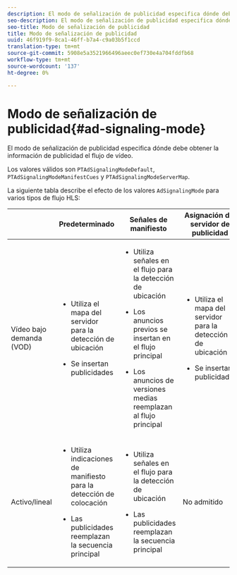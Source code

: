 ```yaml
---
description: El modo de señalización de publicidad especifica dónde debe obtener la información de publicidad el flujo de vídeo.
seo-description: El modo de señalización de publicidad especifica dónde debe obtener la información de publicidad el flujo de vídeo.
seo-title: Modo de señalización de publicidad
title: Modo de señalización de publicidad
uuid: 46f919f9-8ca1-46ff-b7a4-c9a03b5f1ccd
translation-type: tm+mt
source-git-commit: 5908e5a3521966496aeec0ef730e4a704fddfb68
workflow-type: tm+mt
source-wordcount: '137'
ht-degree: 0%

---
```



# Modo de señalización de publicidad{#ad-signaling-mode}

El modo de señalización de publicidad especifica dónde debe obtener la información de publicidad el flujo de vídeo.

Los valores válidos son `PTAdSignalingModeDefault`, `PTAdSignalingModeManifestCues` y `PTAdSignalingModeServerMap`.

La siguiente tabla describe el efecto de los valores `AdSignalingMode` para varios tipos de flujo HLS:

<table frame="all" colsep="1" rowsep="1" id="table_AdSignalingMode"> 
 <thead> 
  <tr rowsep="1"> 
   <th colname="1" class="entry"> </th> 
   <th colname="2" class="entry"> Predeterminado </th> 
   <th colname="3" class="entry"> Señales de manifiesto </th> 
   <th colname="4" class="entry"> Asignación del servidor de publicidad </th> 
  </tr> 
 </thead>
 <tbody> 
  <tr rowsep="1"> 
   <td colname="1"> Vídeo bajo demanda (VOD) </td> 
   <td colname="2"> 
    <ul id="ul_E79DA79107364D0D8B46A1859CA75B5C"> 
     <li id="li_B259ED87743F463095071F58DC840E39"> <p>Utiliza el mapa del servidor para la detección de ubicación </p> </li> 
     <li id="li_8957E4151466467BA6C954E5010E34EA"> <p>Se insertan publicidades </p> </li> 
    </ul> </td> 
   <td colname="3"> 
    <ul id="ul_D462C76717D94DE09915BDF6E9B3FB68"> 
     <li id="li_FB46108F4AD9457D99D2618ABEF7DBD1"> <p>Utiliza señales en el flujo para la detección de ubicación </p> </li> 
     <li id="li_C3F7FBB98F524CEF97D17318C292E9EA"> <p>Los anuncios previos se insertan en el flujo principal </p> </li> 
     <li id="li_A56E1545F84840DFA6D065DA60E98C31"> <p>Los anuncios de versiones medias reemplazan al flujo principal </p> </li> 
    </ul> </td> 
   <td colname="4"> 
    <ul id="ul_F10192B1B6F745CBB0D4C1A6D52A57B4"> 
     <li id="li_2ADACF71FA5F4A08A00A3399F5593420"> <p>Utiliza el mapa del servidor para la detección de ubicación </p> </li> 
     <li id="li_1201085B9C554A4BBD471E7EB2E363AC"> <p>Se insertan publicidades </p> </li> 
    </ul> </td> 
  </tr> 
  <tr rowsep="0"> 
   <td colname="1"> Activo/lineal </td> 
   <td colname="2"> 
    <ul id="ul_82AAC9EE056F49E999F809536A96C2F8"> 
     <li id="li_73BAD2BAA95F4592808B77F8DA436237"> <p>Utiliza indicaciones de manifiesto para la detección de colocación </p> </li> 
     <li id="li_A97B6F61078D4149A984B2412021E103"> <p>Las publicidades reemplazan la secuencia principal </p> </li> 
    </ul> </td> 
   <td colname="3"> 
    <ul id="ul_CAED2D4F46334D76AE025482881BF843"> 
     <li id="li_A8023845A037482DBFDEF7EF247FECFD"> <p>Utiliza señales en el flujo para la detección de ubicación </p> </li> 
     <li id="li_62A3CDAD249344EB89043B2AE0F4D7FF"> <p>Las publicidades reemplazan la secuencia principal </p> </li> 
    </ul> </td> 
   <td colname="4"> No admitido </td> 
  </tr> 
 </tbody> 
</table>

